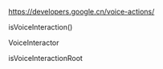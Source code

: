 https://developers.google.cn/voice-actions/  

isVoiceInteraction()

VoiceInteractor  

isVoiceInteractionRoot  

